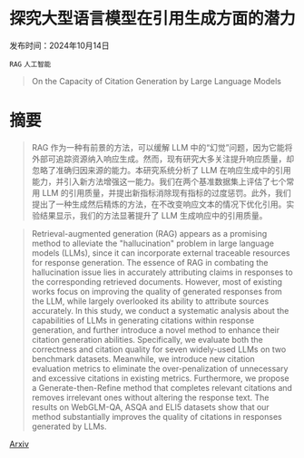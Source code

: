 # 探究大型语言模型在引用生成方面的潜力

发布时间：2024年10月14日

`RAG` `人工智能`

> On the Capacity of Citation Generation by Large Language Models

# 摘要

> RAG 作为一种有前景的方法，可以缓解 LLM 中的“幻觉”问题，因为它能将外部可追踪资源纳入响应生成。然而，现有研究大多关注提升响应质量，却忽略了准确归因来源的能力。本研究系统分析了 LLM 在响应生成中的引用能力，并引入新方法增强这一能力。我们在两个基准数据集上评估了七个常用 LLM 的引用质量，并提出新指标消除现有指标的过度惩罚。此外，我们提出了一种生成然后精炼的方法，在不改变响应文本的情况下优化引用。实验结果显示，我们的方法显著提升了 LLM 生成响应中的引用质量。

> Retrieval-augmented generation (RAG) appears as a promising method to alleviate the "hallucination" problem in large language models (LLMs), since it can incorporate external traceable resources for response generation. The essence of RAG in combating the hallucination issue lies in accurately attributing claims in responses to the corresponding retrieved documents. However, most of existing works focus on improving the quality of generated responses from the LLM, while largely overlooked its ability to attribute sources accurately. In this study, we conduct a systematic analysis about the capabilities of LLMs in generating citations within response generation, and further introduce a novel method to enhance their citation generation abilities. Specifically, we evaluate both the correctness and citation quality for seven widely-used LLMs on two benchmark datasets. Meanwhile, we introduce new citation evaluation metrics to eliminate the over-penalization of unnecessary and excessive citations in existing metrics. Furthermore, we propose a Generate-then-Refine method that completes relevant citations and removes irrelevant ones without altering the response text. The results on WebGLM-QA, ASQA and ELI5 datasets show that our method substantially improves the quality of citations in responses generated by LLMs.

[Arxiv](https://arxiv.org/abs/2410.11217)